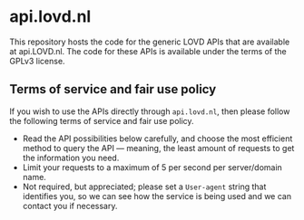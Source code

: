 # api.lovd.nl
This repository hosts the code for the generic LOVD APIs
 that are available at api.LOVD.nl.
The code for these APIs is available under the terms of the GPLv3 license.





<!-- Based on the LOVD3 manual -->
## Terms of service and fair use policy
If you wish to use the APIs directly through `api.lovd.nl`, then please follow
 the following terms of service and fair use policy.

- Read the API possibilities below carefully, and choose the most efficient
   method to query the API &mdash; meaning, the least amount of requests to get
   the information you need.
- Limit your requests to a maximum of 5 per second per server/domain name.
- Not required, but appreciated; please set a `User-agent` string that
   identifies you, so we can see how the service is being used and we can
   contact you if necessary.
